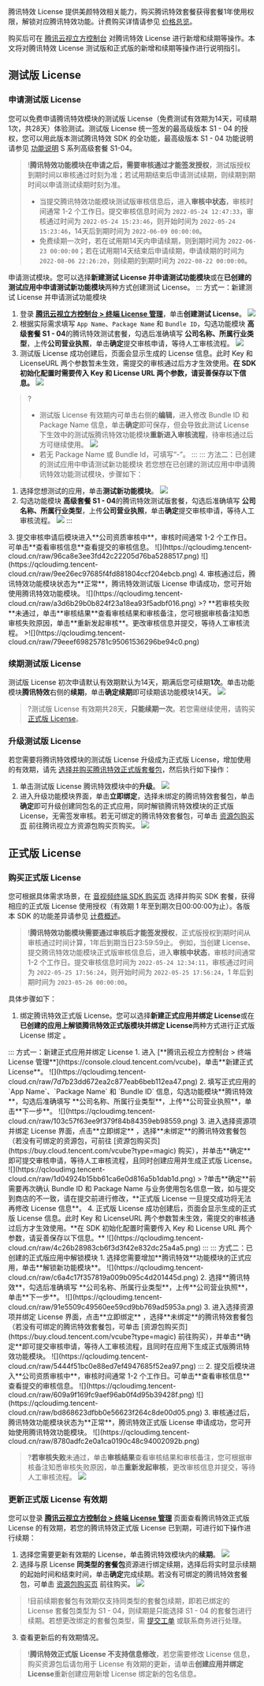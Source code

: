 腾讯特效 License 提供美颜特效相关能力，购买腾讯特效套餐获得套餐1年使用权限，解锁对应腾讯特效功能。计费购买详情请参见 [价格总览](https://cloud.tencent.com/document/product/616/36807)。

购买后可在 [腾讯云视立方控制台](https://console.cloud.tencent.com/vcube) 对腾讯特效 License 进行新增和续期等操作。本文将对腾讯特效 License 测试版和正式版的新增和续期等操作进行说明指引。

[](id:test)
## 测试版 License

### 申请测试版 License[](id:create_test)

您可以免费申请腾讯特效模块的测试版 License（免费测试有效期为14天，可续期1次，共28天）体验测试。测试版 License 统一签发的最高级版本 S1 - 04 的授权，您可以用此版本测试腾讯特效 SDK 的全功能，最高级版本 S1 - 04 功能说明请参见 [功能说明](https://cloud.tencent.com/document/product/616/67043) S 系列高级套餐 S1-04。

> !**腾讯特效功能模块在申请之后，需要审核通过才能签发授权**，测试版授权到期时间以审核通过时刻为准；若试用期结束后申请测试续期，则续期到期时间以申请测试续期时刻为准。
>
> - 当提交腾讯特效功能模块测试版审核信息后，进入**审核中状态**，审核时间通常 1-2 个工作日。提交审核信息时间为 `2022-05-24 12:47:33`，审核通过时间为 `2022-05-24 15:23:46`，则开始时间为 `2022-05-24 15:23:46`，14天后到期时间为 `2022-06-09 00:00:00`。
> - 免费续期一次时，若在试用期14天内申请续期，则到期时间为 `2022-06-23 00:00:00`；若在试用期14天结束后申请续期，申请续期的时间为 `2022-08-06 22:26:20`，则续期的到期时间为 `2022-08-22 00:00:00`。

申请测试模块。您可以选择**新建测试 License 并申请测试功能模块**或在**已创建的测试应用中申请测试新功能模块**两种方式创建测试 License。
<dx-tabs>
::: 方式一：新建测试 License 并申请测试功能模块
1. 登录 [**腾讯云视立方控制台 > 终端 License 管理**](https://console.cloud.tencent.com/vcube)，单击**创建测试 License**。
![](https://qcloudimg.tencent-cloud.cn/raw/4d63d6f14f82ba1775083ed461c5f5db.png)
2. 根据实际需求填写 `App Name`、`Package Name` 和 `Bundle ID`，勾选功能模块 **高级套餐 S1 - 04**的腾讯特效测试套餐，勾选后准确填写 **公司名称、所属行业类型**，上传**公司营业执照**，单击**确定**提交审核申请，等待人工审核流程。
![](https://qcloudimg.tencent-cloud.cn/raw/1e920a18e8e06fafbd9af73c1fff3543.png)
3. 测试版 License 成功创建后，页面会显示生成的 License 信息。此时 Key 和 LicenseURL 两个参数暂未生效，需提交的审核通过后方才生效使用。**在 SDK 初始化配置时需要传入 Key 和 License URL 两个参数，请妥善保存以下信息。**
![](https://qcloudimg.tencent-cloud.cn/raw/c78143569f99c2aad80a2e3268a4240a.png)
> ?
> - 测试版 License 有效期内可单击右侧的**编辑**，进入修改 Bundle ID 和 Package Name 信息，单击**确定**即可保存，但会导致此测试 License 下生效中的测试版腾讯特效功能模块**重新进入审核流程**，待审核通过后方可继续使用。
>   ![](https://qcloudimg.tencent-cloud.cn/raw/09de9264eaa7a5bcc5c85d43f97d785c.png)
> - 若无 Package Name 或 Bundle Id，可填写“-”。
:::
::: 方法二：已创建的测试应用中申请测试新功能模块
若您想在已创建的测试应用中申请腾讯特效功能测试模块，步骤如下：
1. 选择您想测试的应用，单击**测试新功能模块**。
![](https://qcloudimg.tencent-cloud.cn/raw/6be952eb22fdc3db08c931c250a84e9c.png)
2. 勾选功能模块 **高级套餐 S1 - 04**的腾讯特效测试版套餐，勾选后准确填写 **公司名称、所属行业类型**，上传**公司营业执照**，单击**确定**提交审核申请，等待人工审核流程。 
![](https://qcloudimg.tencent-cloud.cn/raw/cb38326ce794c76aecf3f8f893b9ac80.png)
:::
</dx-tabs>
3. 提交审核申请后模块进入**公司资质审核中**，审核时间通常 1-2 个工作日。可单击**查看审核信息**查看提交的审核信息。
![](https://qcloudimg.tencent-cloud.cn/raw/96ca8e3ee3fd42c22205d76ba5288517.png)
![](https://qcloudimg.tencent-cloud.cn/raw/9ee26ec97685f4fd881804ccf204ebcb.png)
4. 审核通过后，腾讯特效功能模块状态为**正常**，腾讯特效测试版 License 申请成功，您可开始使用腾讯特效功能模块。
![](https://qcloudimg.tencent-cloud.cn/raw/a3d6b29b0b824f23a18ea93f5adbf016.png)
>? **若审核失败**未通过，单击**审核结果**查看审核结果和审核备注，您可根据审核备注知悉审核失败原因，单击**重新发起审核**。更改审核信息并提交，等待人工审核流程。
>![](https://qcloudimg.tencent-cloud.cn/raw/79eeef69825781c95061536296be94c0.png)

[](id:renewal_test)
### 续期测试版 License
测试版 License 初次申请默认有效期默认为14天，期满后您可续期**1次**。单击功能模块**腾讯特效**右侧的**续期**，单击**确定续期**即可续期该功能模块14天。
![](https://qcloudimg.tencent-cloud.cn/raw/5da5f8b6b35cf7afe8ef74a6407e9145.png)

> ?测试版 License 有效期共28天，**只能续期一次**。若您需继续使用，请购买 [正式版 License](https://cloud.tencent.com/document/product/616/65879)。

[](id:upgrade_test)
### 升级测试版 License
若您需要将腾讯特效模块的测试版 License 升级成为正式版 License，增加使用的有效期，请先 [选择并购买腾讯特效正式版套餐包](https://buy.cloud.tencent.com/vcube?type=magic)，然后执行如下操作：
1. 单击测试版 License 腾讯特效模块中的**升级**。
![](https://qcloudimg.tencent-cloud.cn/raw/3cf3633ecd1a093d61b4b1561c18d4da.png)
2. 进入升级功能模块界面，单击**立即绑定**，选择未绑定的腾讯特效套餐包，单击**确定**即可升级创建同包名的正式应用，同时解锁腾讯特效模块的正式版 License，无需签发审核。若无可绑定的腾讯特效套餐包，可单击 [资源包购买页](https://buy.cloud.tencent.com/vcube?type=magic) 前往腾讯视立方资源包购买页购买。
![](https://qcloudimg.tencent-cloud.cn/raw/9c3134446ec1584428cf88b8859fefa9.png)

[](id:formal)
## 正式版 License
[](id:create_formal)
### 购买正式版 License
您可根据具体需求场景，在 [音视频终端 SDK 购买页](https://buy.cloud.tencent.com/vcube?type=magic) 选择并购买 SDK 套餐，获得相应的正式版 License 使用授权（有效期 1 年至到期次日00:00:00为止）。各版本 SDK 的功能差异请参见 [计费概述](https://cloud.tencent.com/document/product/616/36807)。

> !**腾讯特效功能模块需要通过审核后才能签发授权**，正式版授权到期时间从审核通过时间计算，1年后到期当日23:59:59止。
> 例如，当创建 License、提交腾讯特效功能模块正式版审核信息后，进入**审核中状态**，审核时间通常 1-2 个工作日。提交审核信息时间为 `2022-05-24 12:34:11`，审核通过时间为 `2022-05-25 17:56:24`，则开始时间为 `2022-05-25 17:56:24`，1 年后到期时间为 `2023-05-26 00:00:00`。

具体步骤如下：
1. 绑定腾讯特效正式版 License。您可以选择**新建正式应用并绑定 License**或在**已创建的应用上解锁腾讯特效正式版模块并绑定 License**两种方式进行正式版 License 绑定 。
<dx-tabs>
::: 方式一：新建正式应用并绑定 License
1. 进入 [**腾讯云视立方控制台 > 终端 License 管理**](https://console.cloud.tencent.com/vcube)，单击**新建正式 License**。
![](https://qcloudimg.tencent-cloud.cn/raw/7d7b23dd672ea2c877eab6beb112ea47.png)
2. 填写正式应用的 `App Name`、`Package Name` 和 `Bundle ID` 信息，勾选功能模块**腾讯特效**，勾选后准确填写 **公司名称、所属行业类型**，上传**公司营业执照**，单击**下一步**。
![](https://qcloudimg.tencent-cloud.cn/raw/103c57f63ee9f379f84b84359eb98559.png)
3. 进入选择资源项并绑定 License 界面，点击**立即绑定** ，选择**未绑定**的腾讯特效套餐包（若没有可绑定的资源包，可前往 [资源包购买页](https://buy.cloud.tencent.com/vcube?type=magic) 购买），并单击**确定**即可提交审核申请，等待人工审核流程，且同时创建应用并生成正式版 License。
![](https://qcloudimg.tencent-cloud.cn/raw/1d04924b15bb61ca6e0d816a5b1dab1d.png)
> ?单击**确定**前需要再次确认 Bundle ID 和 Package Name 与业务使用包名信息一致，如与提交到商店的不一致，请在提交前进行修改，**正式版 License 一旦提交成功将无法再修改 License 信息**。
4. 正式版 License 成功创建后，页面会显示生成的正式版 License 信息。此时 Key 和 LicenseURL 两个参数暂未生效，需提交的审核通过后方才生效使用。**在 SDK 初始化配置时需要传入 Key 和 License URL 两个参数，请妥善保存以下信息。**
![](https://qcloudimg.tencent-cloud.cn/raw/4c26b28983cb6f3d3f42e832dc25a4a5.png)
:::
::: 方式二：已创建的正式版应用中解锁模块
1. 选择您需要增加**腾讯特效**功能模块的正式应用，单击**解锁新功能模块**。
![](https://qcloudimg.tencent-cloud.cn/raw/c6a4c17f357819a009b095c4d201445d.png)
2. 选择**腾讯特效**，勾选后准确填写 **公司名称、所属行业类型**，上传**公司营业执照**，单击**下一步**。
![](https://qcloudimg.tencent-cloud.cn/raw/91e5509c49560ee59cd9bb769ad5953a.png)
3. 进入选择资源项并绑定 License 界面，点击**立即绑定** ，选择**未绑定**的腾讯特效套餐包（若没有可绑定的腾讯特效套餐包，可单击 [资源包购买页](https://buy.cloud.tencent.com/vcube?type=magic) 前往购买），并单击**确定**即可提交审核申请，等待人工审核流程，且同时在应用下生成正式版腾讯特效功能模块。
![](https://qcloudimg.tencent-cloud.cn/raw/5444f51bc0e88ed7ef4947685f52ea97.png)
:::
</dx-tabs>
2. 提交后模块进入**公司资质审核中**，审核时间通常 1-2 个工作日。可单击**查看审核信息**查看提交的审核信息。
![](https://qcloudimg.tencent-cloud.cn/raw/609a9f169fc9aef96ab0f4d95b39428f.png)
![](https://qcloudimg.tencent-cloud.cn/raw/bd868623dfbb0e56623f264c8de00d05.png)
3. 审核通过后，腾讯特效功能模块状态为**正常**，腾讯特效正式版 License 申请成功，您可开始使用腾讯特效功能模块。
![](https://qcloudimg.tencent-cloud.cn/raw/8780adfc2e0a1ca0190c48c94002092b.png)

>?**若审核失败**未通过，单击**审核结果**查看审核结果和审核备注，您可根据审核备注知悉审核失败原因，单击**重新发起审核**，更改审核信息并提交，等待人工审核流程。
>![](https://qcloudimg.tencent-cloud.cn/raw/7d7a1957cfc340bb9ac90c1f33b6e34d.png)


[](id:upgrade_formal)
### 更新正式版 License 有效期
您可以登录  [**腾讯云视立方控制台 > 终端 License 管理**](https://console.cloud.tencent.com/vcube) 页面查看腾讯特效正式版 License 的有效期，若您的腾讯特效正式版 License 已到期，可进行如下操作进行续期：
1. 选择您需要更新有效期的 License，单击腾讯特效模块内的**续期**。
![](https://qcloudimg.tencent-cloud.cn/raw/aa2b21f5de49227a563c072f5e45c716.png)
2. 选择与原 License **同类型的套餐包**资源进行绑定续期，选择后将实时显示续期的起始时间和结束时间，单击**确定**完成续期。若没有可绑定的腾讯特效套餐包，可单击 [资源包购买页](https://buy.cloud.tencent.com/vcube?type=magic) 前往购买。
![](https://qcloudimg.tencent-cloud.cn/raw/1147fc8b546152d06f509a32396e48c9.png)
>!目前续期套餐包有效期仅支持同类型的套餐包续期，即若已绑定的 License 套餐包类型为 S1 - 04，则续期是只能选择 S1 - 04 的套餐包进行续期。若想更改绑定的套餐包类型，需 [提交工单](https://console.cloud.tencent.com/workorder/category) 或联系商务进行处理。
3. 查看更新后的有效期情况。
> !**腾讯特效正式版 License 不支持信息修改**，若您需要修改 License 信息，购买资源包后请勿用于 License 有效期的更新，请单击**创建应用并绑定 License**重新创建应用新增 License 绑定新的包名信息。
